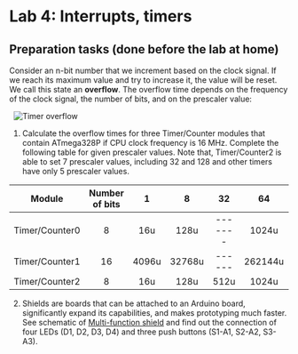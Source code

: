 # Lab 4: Interrupts, timers

## Preparation tasks (done before the lab at home)

Consider an n-bit number that we increment based on the clock signal. If we reach its maximum value and try to increase it, the value will be reset. We call this state an **overflow**. The overflow time depends on the frequency of the clock signal, the number of bits, and on the prescaler value:

&nbsp;
![Timer overflow](Images/timer_overflow.png)
&nbsp;

1. Calculate the overflow times for three Timer/Counter modules that contain ATmega328P if CPU clock frequency is 16&nbsp;MHz. Complete the following table for given prescaler values. Note that, Timer/Counter2 is able to set 7 prescaler values, including 32 and 128 and other timers have only 5 prescaler values.

| **Module** | **Number of bits** | **1** | **8** | **32** | **64** | **128** | **256** | **1024** |
| :--------: | :----------------: | :---: | :---: | :----: | :----: | :-----: | :-----: | :------: |
| Timer/Counter0 |       8        | 16u   | 128u  | -------| 1024u  | ------- |  4096u  |16384u    |
| Timer/Counter1 | 16             | 4096u |32768u | ------ |262144u | ------- |1048576u |4194304u  |
| Timer/Counter2 | 8              |  16u  | 128u  |512u    | 1024u  |  2048u  | 4096u   |16384u    |

2. Shields are boards that can be attached to an Arduino board, significantly expand its capabilities, and makes prototyping much faster. See schematic of [Multi-function shield](../../Docs/arduino_shield.pdf) and find out the connection of four LEDs (D1, D2, D3, D4) and three push buttons (S1-A1, S2-A2, S3-A3).

&nbsp;

&nbsp;

&nbsp;

&nbsp;

&nbsp;

&nbsp;


